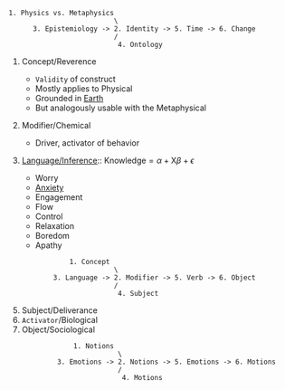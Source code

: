 ```
1. Physics vs. Metaphysics
                          \
      3. Epistemiology -> 2. Identity -> 5. Time -> 6. Change
                          /
                           4. Ontology
```

1. Concept/Reverence
   - `Validity` of construct
   - Mostly applies to Physical
   - Grounded in [Earth](https://cdn.kastatic.org/ka-perseus-images/3240005d44cd4c2ddec9f7309c3e75c8f80e44f4.jpg)
   - But analogously usable with the Metaphysical
     
3. Modifier/Chemical
   - Driver, activator of behavior
4. [Language/Inference](https://github.com/abikesa/emotion/blob/main/mode.md):: $\text{Knowledge}=\alpha+\text{X}\beta+\epsilon$
   - Worry
   - [Anxiety](https://github.com/abikesa/emotion/blob/main/genre.md)
   - Engagement
   - Flow
   - Control
   - Relaxation
   - Boredom
   - Apathy

```
               1. Concept
                          \
           3. Language -> 2. Modifier -> 5. Verb -> 6. Object
                          /
                           4. Subject
```
     
5. Subject/Deliverance
6. `Activator`/Biological
7. Object/Sociological

```
                1. Notions
                           \
            3. Emotions -> 2. Notions -> 5. Emotions -> 6. Motions
                           /
                            4. Motions
```


